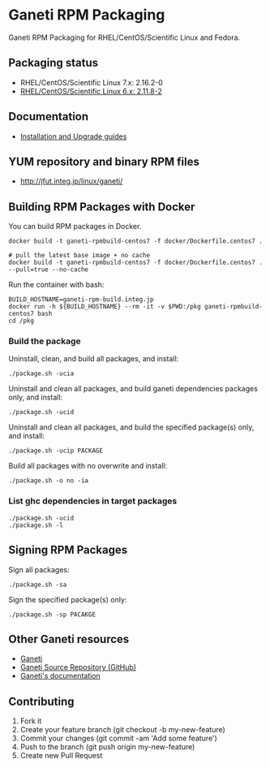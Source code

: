 # Ganeti RPM Packaging

Ganeti RPM Packaging for RHEL/CentOS/Scientific Linux and Fedora.

## Packaging status

- RHEL/CentOS/Scientific Linux 7.x: 2.16.2-0
- [RHEL/CentOS/Scientific Linux 6.x: 2.11.8-2](https://github.com/jfut/ganeti-rpm/tree/el6)

## Documentation

- [Installation and Upgrade guides](https://github.com/jfut/ganeti-rpm/tree/master/doc)

## YUM repository and binary RPM files

- http://jfut.integ.jp/linux/ganeti/

## Building RPM Packages with Docker

You can build RPM packages in Docker.

```
docker build -t ganeti-rpmbuild-centos7 -f docker/Dockerfile.centos7 .

# pull the latest base image + no cache
docker build -t ganeti-rpmbuild-centos7 -f docker/Dockerfile.centos7 . --pull=true --no-cache
```

Run the container with bash:

```
BUILD_HOSTNAME=ganeti-rpm-build.integ.jp
docker run -h ${BUILD_HOSTNAME} --rm -it -v $PWD:/pkg ganeti-rpmbuild-centos7 bash
cd /pkg
```

### Build the package

Uninstall, clean, and build all packages, and install:

```
./package.sh -ucia
```

Uninstall and clean all packages, and build ganeti dependencies packages only, and install:

```
./package.sh -ucid
```

Uninstall and clean all packages, and build the specified package(s) only, and install:

```
./package.sh -ucip PACKAGE
```

Build all packages with no overwrite and install:

```
./package.sh -o no -ia
```

### List ghc dependencies in target packages

```
./package.sh -ucid
./package.sh -l
```

## Signing RPM Packages

Sign all packages:

```
./package.sh -sa
```

Sign the specified package(s) only:

```
./package.sh -sp PACAKGE
```

## Other Ganeti resources

- [Ganeti](http://www.ganeti.org/)
- [Ganeti Source Repository (GitHub)](https://github.com/ganeti/ganeti)
- [Ganeti's documentation](http://docs.ganeti.org/ganeti/current/html/)

## Contributing

1. Fork it
2. Create your feature branch (git checkout -b my-new-feature)
3. Commit your changes (git commit -am 'Add some feature')
4. Push to the branch (git push origin my-new-feature)
5. Create new Pull Request

